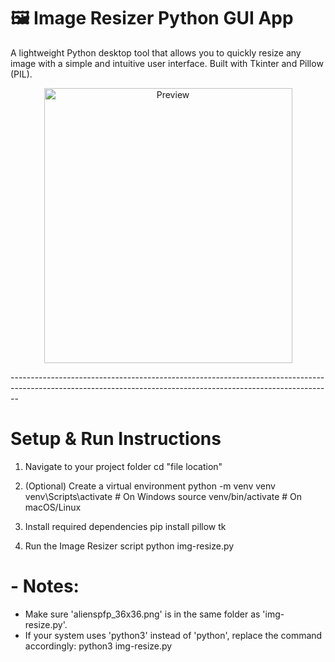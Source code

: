 # 🖼️ Image Resizer Python GUI App

A lightweight Python desktop tool that allows you to quickly resize any image with a simple and intuitive user interface. Built with Tkinter and Pillow (PIL).

<p align="center"> <img src="https://github.com/user-attachments/assets/aff671e5-111b-4f70-9f5c-dd699c72ee1a" width="397" height="440" alt="Preview" /> </p>
--------------------------------------------------------------------------------------------------------------------------------------------------------------

# Setup & Run Instructions

 1. Navigate to your project folder
cd "file location"

 2. (Optional) Create a virtual environment
python -m venv venv
venv\Scripts\activate   # On Windows
 source venv/bin/activate   # On macOS/Linux

 3. Install required dependencies
pip install pillow tk

 4. Run the Image Resizer script
python img-resize.py

# - Notes:
 - Make sure 'alienspfp_36x36.png' is in the same folder as 'img-resize.py'.
 - If your system uses 'python3' instead of 'python', replace the command accordingly:
   python3 img-resize.py
